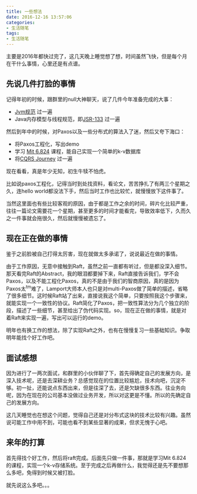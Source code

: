```yaml
---
title: 一些想法
date: 2016-12-16 13:57:06
categories:
- 生活随笔
tags:
- 生活随笔
---
```


主要是2016年都快过完了，这几天晚上睡觉想了想，时间虽然飞快，但是每个月在干什么事情，心里还是有点谱。

<!-- more -->

## 先说几件打脸的事情

记得年初的时候，跟群里的null大神聊天，说了几件今年准备完成的大事：

- [Jvm规范](https://docs.oracle.com/javase/specs/jvms/se7/html/) 过一遍
- Java内存模型与线程规范，即[JSR-133](http://www.cs.umd.edu/~pugh/java/memoryModel/CommunityReview.pdf) 过一遍

然后到年中的时候，对Paxos以及一些分布式的算法入了迷，然后又夸下海口：

- 将Paxos工程化，写出demo
- 学习 [Mit 6.824](https://pdos.csail.mit.edu/6.824/schedule.html) 课程，能自己实现一个简单的k-v数据库
- 将[CQRS Journey](https://msdn.microsoft.com/en-us/library/jj554200.aspx) 过一遍

现在看看，真是年少无知，初生牛犊不怕虎。

比如说paxos工程化，记得当时到处找资料，看论文，苦苦挣扎了有两三个星期之久，连hello world都没法下手，然后当时工作也比较忙，就慢慢放下这件事了。

当然这里面也有些比较客观的原因，由于都是工作之余的时间，碎片化比较严重，往往一篇论文需要花一个星期，甚至更多的时间才能看完，导致效率低下，久而久之一件事就会拖很久，然后就慢慢被遗忘了。

## 现在正在做的事情

鉴于之前脸被自己打得太厉害，现在就做太多承诺了，说说最近在做的事情。

由于工作原因，无意中接触到Raft，虽然之前一直都有听过，但是都没深入细节。那天看完Raft的Abstract，我的眼泪都要掉下来，Raft直接告诉我们，学不会Paxos，以及不能工程化Paxos，真的不是由于我们的智商原因，真的是因为Paxos太<sup>tm</sup>难了，Lamport大师本人也只是对multi-Paxos做了简单的描述，省略了很多细节。这时候Raft站了出来，直接说我这个简单，只要按照我这个步骤来，就能实现一个一致性的协议。Raft简化了Paxos，把一致性算法分为几个独立的阶段，描述了一些细节，甚至给出了伪代码实现。so，现在正在做的事情，就是对着Raft来实现一遍，写出可以运行的demo。

明年也有换工作的想法，除了实现Raft之外，也有在慢慢复习一些基础知识。争取明年能找个好工作吧。

## 面试感想

因为进行了一两次面试，和群里的小伙伴聊了下，首先得确定自己的发展方向，是深入技术呢，还是去深耕业务？总感觉现在的位置比较尴尬，技术向吧，沉淀不够。初一扯，还能说点东西出来，但是往深了去，还是欠缺很多东西。往业务向呢，因为在现在的公司基本没做过业务开发，所以对这更是不懂。所以的先确定自己的发展方向。

这几天睡觉也在想这个问题，觉得自己还是对分布式这块的技术比较有兴趣。虽然说可能工作中用不到，可能也看不到某些显著的成果，但求无愧于心吧。

## 来年的打算

首先得找个好工作，然后将raft完成。后面先只做一件事，那就是学习Mit 6.824的课程，实现一个k-v存储系统。至于完成之后再做什么，我觉得还是先不要想那么多吧，免得到时候又被打脸。

就先说这么多吧。。。




